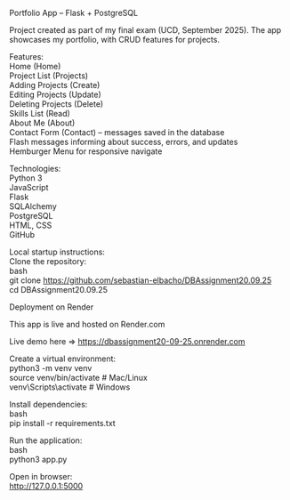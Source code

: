Portfolio App – Flask + PostgreSQL

Project created as part of my final exam (UCD, September 2025).
The app showcases my portfolio, with CRUD features for projects.

Features: <br>
Home (Home)<br>
Project List (Projects)<br>
Adding Projects (Create)<br>
Editing Projects (Update)<br>
Deleting Projects (Delete)<br>
Skills List (Read)<br>
About Me (About)<br>
Contact Form (Contact) – messages saved in the database <br>
Flash messages informing about success, errors, and updates <br>
Hemburger Menu for responsive navigate <br>


Technologies: <br>
Python 3 <br>
JavaScript <br>
Flask <br>
SQLAlchemy <br>
PostgreSQL <br>
HTML, CSS <br>
GitHub <br>

Local startup instructions: <br>
Clone the repository: <br>
bash <br>
git clone https://github.com/sebastian-elbacho/DBAssignment20.09.25 <br>
cd DBAssignment20.09.25 <br>


Deployment on Render <br>

This app is live and hosted on Render.com <br>

Live demo here => https://dbassignment20-09-25.onrender.com <br>




















Create a virtual environment: <br>
python3 -m venv venv <br>
source venv/bin/activate   # Mac/Linux <br>
venv\Scripts\activate      # Windows <br>

Install dependencies: <br>
bash <br>
pip install -r requirements.txt <br>

Run the application: <br>
bash <br>
python3 app.py <br>

Open in browser: <br>
http://127.0.0.1:5000 <br>









